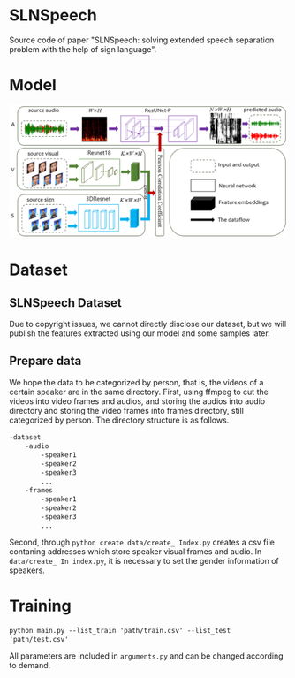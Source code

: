 # SLNSpeech
Source code of paper "SLNSpeech: solving extended speech separation problem with the help of sign language".

# Model
![图片](https://github.com/iveveive/SLNSPeech/blob/main/imgs/model.png)

# Dataset

## SLNSpeech Dataset

Due to copyright issues, we cannot directly disclose our dataset, but we will publish the features extracted using our model and some samples later.

## Prepare data

We hope the data to be categorized by person, that is, the videos of a certain speaker are in the same directory. First, using ffmpeg to cut the videos into video frames and audios, and storing the audios into audio directory and storing the video frames into frames directory, still categorized by person.  The directory structure is as follows.

```
-dataset
	-audio
		-speaker1
		-speaker2
		-speaker3
		...
	-frames
		-speaker1
		-speaker2
		-speaker3
		...
```

Second, through `python create data/create_ Index.py` creates a csv file contaning addresses which store speaker visual frames and audio. In `data/create_ In index.py`, it is necessary to set the gender information of speakers.

# Training

```
python main.py --list_train 'path/train.csv' --list_test 'path/test.csv'
```

All parameters are included in `arguments.py` and can be changed according to demand.
